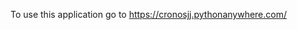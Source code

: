 To use this application go to <a href="https://cronosjj.pythonanywhere.com/">https://cronosjj.pythonanywhere.com/</a>
